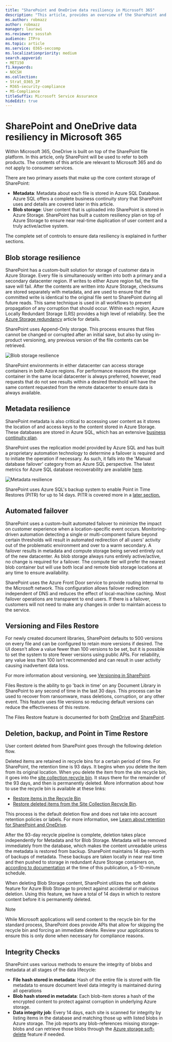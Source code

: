 ```yaml
---
title: "SharePoint and OneDrive data resiliency in Microsoft 365"
description: "This article, provides an overview of the SharePoint and OneDrive data resiliency in Microsoft 365."
ms.author: robmazz
author: robmazz
manager: laurawi
ms.reviewer: sosstah
audience: ITPro
ms.topic: article
ms.service: O365-seccomp
ms.localizationpriority: medium
search.appverid:
- MET150
f1.keywords:
- NOCSH
ms.collection:
- Strat_O365_IP
- M365-security-compliance
- MS-Compliance
titleSuffix: Microsoft Service Assurance
hideEdit: true
---
```


# SharePoint and OneDrive data resiliency in Microsoft 365

Within Microsoft 365, OneDrive is built on top of the SharePoint file platform. In this article, only SharePoint will be used to refer to both products. The contents of this article are relevant to Microsoft 365 and do not apply to consumer services.

There are two primary assets that make up the core content storage of SharePoint:

- **Metadata**: Metadata about each file is stored in Azure SQL Database. Azure SQL offers a complete business continuity story that SharePoint uses and details are covered later in this article.
- **Blob storage**: User content that is uploaded into SharePoint is stored in Azure Storage. SharePoint has built a custom resiliency plan on top of Azure Storage to ensure near real-time duplication of user content and a truly active/active system.

The complete set of controls to ensure data resiliency is explained in further sections.

## Blob storage resilience

SharePoint has a custom-built solution for storage of customer data in Azure Storage. Every file is simultaneously written into both a primary and a secondary datacenter region. If writes to either Azure region fail, the file save will fail. After the contents are written into Azure Storage, checksums are stored separately with metadata, and are used to ensure that the committed write is identical to the original file sent to SharePoint during all future reads. This same technique is used in all workflows to prevent propagation of any corruption that should occur. Within each region, Azure Locally Redundant Storage (LRS) provides a high level of reliability. See the [Azure Storage redundancy](/azure/storage/common/storage-redundancy-lrs) article for details.

SharePoint uses Append-Only storage. This process ensures that files cannot be changed or corrupted after an initial save, but also by using in-product versioning, any previous version of the file contents can be retrieved.

![Blob storage resilience](../media/assurance-blob-storage-resiliency-diagram.png)

SharePoint environments in either datacenter can access storage containers in both Azure regions. For performance reasons the storage container in the same local datacenter is always preferred, however, read requests that do not see results within a desired threshold will have the same content requested from the remote datacenter to ensure data is always available.

## Metadata resilience

SharePoint metadata is also critical to accessing user content as it stores the location of and access keys to the content stored in Azure Storage. These databases are stored in Azure SQL, which has an extensive [business continuity plan](/azure/sql-database/sql-database-business-continuity).

SharePoint uses the replication model provided by Azure SQL and has built a proprietary automation technology to determine a failover is required and to initiate the operation if necessary. As such, it falls into the 'Manual database failover' category from an Azure SQL perspective. The latest metrics for Azure SQL database recoverability are available [here](/azure/azure-sql/database/business-continuity-high-availability-disaster-recover-hadr-overview#recover-a-database-to-the-existing-server).

![Metadata resilience](../media/assurance-metadata-resiliency-diagram.png)

SharePoint uses Azure SQL's backup system to enable Point in Time Restores (PITR) for up to 14 days. PITR is covered more in a [later section.](#deletion-backup-and-point-in-time-restore)

## Automated failover

SharePoint uses a custom-built automated failover to minimize the impact on customer experience when a location-specific event occurs. Monitoring-driven automation detecting a single or multi-component failure beyond certain thresholds will result in automated redirection of all users' activity out of the problematic environment and over to a warm secondary. A failover results in metadata and compute storage being served entirely out of the new datacenter. As blob storage always runs entirely active/active, no change is required for a failover. The compute tier will prefer the nearest blob container but will use both local and remote blob storage locations at any time to ensure availability.

SharePoint uses the Azure Front Door service to provide routing internal to the Microsoft network. This configuration allows failover redirection independent of DNS and reduces the effect of local-machine caching. Most failover operations are transparent to end users. If there is a failover, customers will not need to make any changes in order to maintain access to the service.

## Versioning and Files Restore

For newly created document libraries, SharePoint defaults to 500 versions on every file and can be configured to retain more versions if desired. The UI doesn't allow a value fewer than 100 versions to be set, but it is possible to set the system to store fewer versions using public APIs. For reliability, any value less than 100 isn't recommended and can result in user activity causing inadvertent data loss.

For more information about versioning, see [Versioning in SharePoint](/microsoft-365/community/versioning-basics-best-practices).

Files Restore is the ability to go 'back in time' on any Document Library in SharePoint to any second of time in the last 30 days. This process can be used to recover from ransomware, mass deletions, corruption, or any other event. This feature uses file versions so reducing default versions can reduce the effectiveness of this restore.

The Files Restore feature is documented for both [OneDrive](https://support.office.com/article/restore-your-onedrive-fa231298-759d-41cf-bcd0-25ac53eb8a15) and [SharePoint](https://support.office.com/article/Restore-a-document-library-317791c3-8bd0-4dfd-8254-3ca90883d39a).

## Deletion, backup, and Point in Time Restore

User content deleted from SharePoint goes through the following deletion flow.

Deleted items are retained in recycle bins for a certain period of time. For SharePoint, the retention time is 93 days. It begins when you delete the item from its original location. When you delete the item from the site recycle bin, it goes into the [site collection recycle bin](https://support.office.com/article/restore-deleted-items-from-the-site-collection-recycle-bin-5fa924ee-16d7-487b-9a0a-021b9062d14b). It stays there for the remainder of the 93 days, and then is permanently deleted. More information about how to use the recycle bin is available at these links:

- [Restore items in the Recycle Bin](https://support.office.com/article/Restore-items-in-the-Recycle-Bin-of-a-SharePoint-site-6df466b6-55f2-4898-8d6e-c0dff851a0be)
- [Restore deleted items from the Site Collection Recycle Bin](https://support.office.com/article/Restore-deleted-items-from-the-site-collection-recycle-bin-5fa924ee-16d7-487b-9a0a-021b9062d14b).

This process is the default deletion flow and does not take into account retention policies or labels. For more information, see [Learn about retention for SharePoint and OneDrive](/microsoft-365/compliance/retention-policies-sharepoint).

After the 93-day recycle pipeline is complete, deletion takes place independently for Metadata and for Blob Storage. Metadata will be removed immediately from the database, which makes the content unreadable unless the metadata is restored from backup. SharePoint maintains 14 days-worth of backups of metadata. These backups are taken locally in near real time and then pushed to storage in redundant Azure Storage containers on, [according to documentation](/azure/sql-database/sql-database-automated-backups) at the time of this publication, a 5-10-minute schedule.

When deleting Blob Storage content, SharePoint utilizes the soft delete feature for Azure Blob Storage to protect against accidental or malicious deletion. Using this feature, we have a total of 14 days in which to restore content before it is permanently deleted.

>[!Note]
>While Microsoft applications will send content to the recycle bin for the standard process, SharePoint does provide APIs that allow for skipping the recycle bin and forcing an immediate delete. Review your applications to ensure this is only done when necessary for compliance reasons.

## Integrity Checks

SharePoint uses various methods to ensure the integrity of blobs and metadata at all stages of the data lifecycle:

- **File hash stored in metadata**: Hash of the entire file is stored with file metadata to ensure document level data integrity is maintained during all operations
- **Blob hash stored in metadata**: Each blob-item stores a hash of the encrypted content to protect against corruption in underlying Azure storage.
- **Data integrity job**: Every 14 days, each site is scanned for integrity by listing items in the database and matching those up with listed blobs in Azure storage. The job reports any blob-references missing storage-blobs and can retrieve those blobs through the [Azure storage soft-delete](/azure/storage/blobs/soft-delete-blob-overview) feature if needed.
